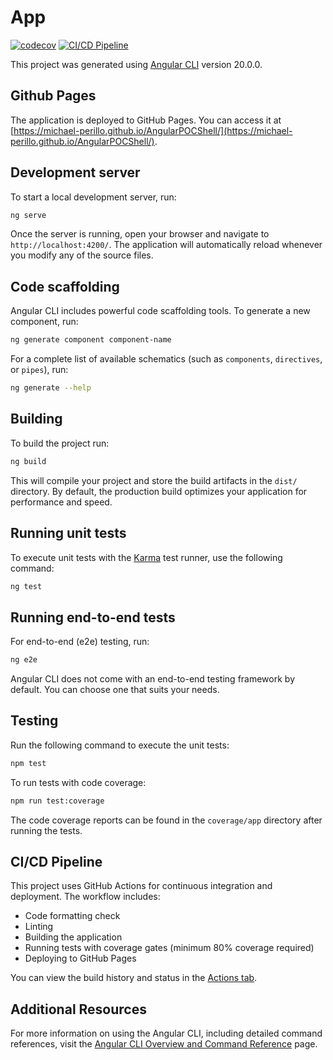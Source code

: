# App

[![codecov](https://codecov.io/github/Michael-Perillo/AngularPOCShell/graph/badge.svg?token=TLNM11X205)](https://codecov.io/github/Michael-Perillo/AngularPOCShell)
[![CI/CD Pipeline](https://github.com/Michael-Perillo/AngularPOCShell/actions/workflows/main.yml/badge.svg)](https://github.com/Michael-Perillo/AngularPOCShell/actions/workflows/main.yml)  

This project was generated using [Angular CLI](https://github.com/angular/angular-cli) version 20.0.0.

## Github Pages
The application is deployed to GitHub Pages. You can access it at [https://michael-perillo.github.io/AngularPOCShell/](https://michael-perillo.github.io/AngularPOCShell/).

## Development server

To start a local development server, run:

```bash
ng serve
```

Once the server is running, open your browser and navigate to `http://localhost:4200/`. The application will automatically reload whenever you modify any of the source files.

## Code scaffolding

Angular CLI includes powerful code scaffolding tools. To generate a new component, run:

```bash
ng generate component component-name
```

For a complete list of available schematics (such as `components`, `directives`, or `pipes`), run:

```bash
ng generate --help
```

## Building

To build the project run:

```bash
ng build
```

This will compile your project and store the build artifacts in the `dist/` directory. By default, the production build optimizes your application for performance and speed.

## Running unit tests

To execute unit tests with the [Karma](https://karma-runner.github.io) test runner, use the following command:

```bash
ng test
```

## Running end-to-end tests

For end-to-end (e2e) testing, run:

```bash
ng e2e
```

Angular CLI does not come with an end-to-end testing framework by default. You can choose one that suits your needs.

## Testing

Run the following command to execute the unit tests:

```bash
npm test
```

To run tests with code coverage:

```bash
npm run test:coverage
```

The code coverage reports can be found in the `coverage/app` directory after running the tests.

## CI/CD Pipeline

This project uses GitHub Actions for continuous integration and deployment. The workflow includes:

- Code formatting check
- Linting
- Building the application
- Running tests with coverage gates (minimum 80% coverage required)
- Deploying to GitHub Pages

You can view the build history and status in the [Actions tab](https://github.com/your-username/AngularPOCShell/actions).

## Additional Resources

For more information on using the Angular CLI, including detailed command references, visit the [Angular CLI Overview and Command Reference](https://angular.dev/tools/cli) page.
